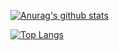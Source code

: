 [![Anurag's github stats](https://github-readme-stats.vercel.app/api?username=shunk-py&show_icons=true&theme=dark&hide=stars&count_private=true)](https://github.com/shunk-py)

[![Top Langs](https://github-readme-stats.vercel.app/api/top-langs/?username=shunk-py&theme=dark)](https://github.com/shunk-py)
